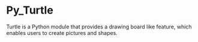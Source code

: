 # Py_Turtle

Turtle is a Python module that provides a drawing board like feature, which enables users to create pictures and shapes.
